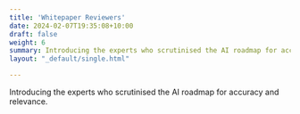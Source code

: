 ```yaml
---
title: 'Whitepaper Reviewers'
date: 2024-02-07T19:35:08+10:00
draft: false
weight: 6
summary: Introducing the experts who scrutinised the AI roadmap for accuracy and relevance.
layout: "_default/single.html"

---
```

Introducing the experts who scrutinised the AI roadmap for accuracy and relevance.